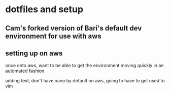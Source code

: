 # dotfiles and setup
## Cam's forked version of Bari's default dev environment for use with aws



## setting up on aws

once onto aws, want to be able to get the environment moving quickly in an automated fashion.

adding text, don't have nano by default on aws, going to have to get used to vim
